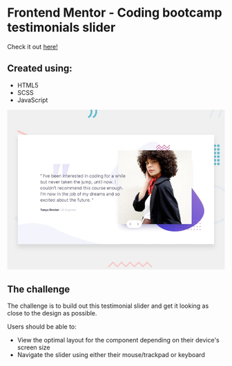 # Frontend Mentor - Coding bootcamp testimonials slider

Check it out [here!](https://ianbrdeguzman.github.io/coding-bootcamp-testimonial-slider/)

## Created using:

-   HTML5
-   SCSS
-   JavaScript

![Design preview for the Coding bootcamp testimonials slider coding challenge](./design/desktop-preview.jpg)

## The challenge

The challenge is to build out this testimonial slider and get it looking as close to the design as possible.

Users should be able to:

-   View the optimal layout for the component depending on their device's screen size
-   Navigate the slider using either their mouse/trackpad or keyboard
